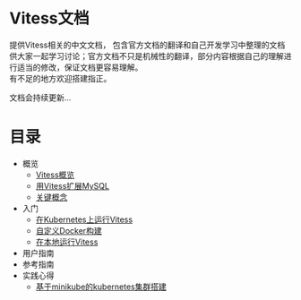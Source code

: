 # Vitess文档
提供Vitess相关的中文文档， 包含官方文档的翻译和自己开发学习中整理的文档供大家一起学习讨论；官方文档不只是机械性的翻译，部分内容根据自己的理解进行适当的修改，保证文档更容易理解。   
有不足的地方欢迎搭建指正。   

文档会持续更新...

# **目录**
* 概览
  * [Vitess概览](https://github.com/davygeek/vitessdoc/blob/master/overview/VitessOverview.md)
  * [用Vitess扩展MySQL](#)
  * [关键概念](#)
* 入门
  * [在Kubernetes上运行Vitess](https://github.com/davygeek/vitessdoc/blob/master/started/GettingStartedKubernetes.md)
  * [自定义Docker构建](#)
  * [在本地运行Vitess](#)
* 用户指南
* 参考指南
* 实践心得
  * [基于minikube的kubernetes集群搭建](https://github.com/davygeek/vitessdoc/blob/master/MinikubeCluster.md)
